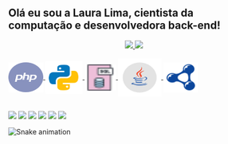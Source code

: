 
## Olá eu sou a Laura Lima, cientista da computação e desenvolvedora back-end!
<div align="center">
  <a href="https://github.com/LauraLD">
  <img height="180em" src="https://github-readme-stats.vercel.app/api?username=LauraLD&show_icons=true&theme=dracula&include_all_commits=true&count_private=true"/>
  <img height="180em" src="https://github-readme-stats.vercel.app/api/top-langs/?username=LauraLD&layout=compact&langs_count=7&theme=dracula"/>
</div>
 <div style="display: inline_block"><br>
  <img align="center" alt="php-icon" height="60" width="70" src="https://raw.githubusercontent.com/LauraLD/LauraLD/main/icons-language/php-icon.svg">
  <img align="center" alt="python-icon" height="65" width="75" src="https://raw.githubusercontent.com/LauraLD/LauraLD/main/icons-language/python-icon.svg">
  <img align="center" alt="sql-icon" height="53" width="63" src="https://raw.githubusercontent.com/LauraLD/LauraLD/main/icons-language/sql-icon.svg">
  <img align="center" alt="java-icon" height="77" width="87" src="https://raw.githubusercontent.com/LauraLD/LauraLD/main/icons-language/java-icon.svg">
  <img align="center" alt="sparql-icon" height="60" width="70" src="https://raw.githubusercontent.com/LauraLD/LauraLD/main/icons-language/sparql-icon.svg">
</div>

  
  ##
 
<div> 
  <a href = "mailto:laura_limadias@hotmail.com"><img src="https://img.shields.io/badge/-Gmail-%23333?style=for-the-badge&logo=gmail&logoColor=white" target="_blank"></a>
  <a href="https://www.linkedin.com/in/laura-lima-825ab116b/" target="_blank"><img src="https://img.shields.io/badge/-LinkedIn-%230077B5?style=for-the-badge&logo=linkedin&logoColor=white" target="_blank"></a> 
  <a href="https://instagram.com/laura.lima.d" target="_blank"><img src="https://img.shields.io/badge/-Instagram-%23E4405F?style=for-the-badge&logo=instagram&logoColor=white" target="_blank"></a>
 	<a href="https://twitter.com/LauraLimaDias?t=ixl-4KxP8CD2JZGjSTbVzA&s=31" target="_blank"><img src="https://img.shields.io/badge/Twitter-1DA1F2?style=for-the-badge&logo=twitter&logoColor=white" target="_blank"></a>
  <a href="https://discord.gg/qnEqH6eWY7" target="_blank"><img src="https://img.shields.io/badge/Discord-7289DA?style=for-the-badge&logo=discord&logoColor=white" target="_blank"></a> 
  <a href="https://youtube.com/channel/UCurO_jSVfwTTCDGFP9-aR7w" target="_blank"><img src="https://img.shields.io/badge/YouTube-FF0000?style=for-the-badge&logo=youtube&logoColor=white" target="_blank"></a>
 
  ![Snake animation](https://github.com/LauraLD/LauraLD/blob/output/github-contribution-grid-snake.svg)
 
</div>
